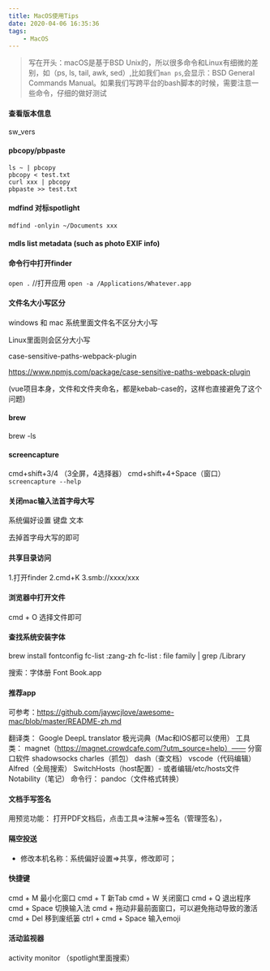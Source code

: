 ```yaml
---
title: MacOS使用Tips
date: 2020-04-06 16:35:36
tags:
    - MacOS
---
```

> 写在开头：macOS是基于BSD Unix的，所以很多命令和Linux有细微的差别，如（ps, ls, tail, awk, sed）,比如我们```man ps```,会显示：BSD General Commands Manual。如果我们写跨平台的bash脚本的时候，需要注意一些命令，仔细的做好测试

#### 查看版本信息
sw_vers

#### pbcopy/pbpaste
```
ls ~ | pbcopy
pbcopy < test.txt
curl xxx | pbcopy
pbpaste >> test.txt
```

#### mdfind 对标spotlight
```
mdfind -onlyin ~/Documents xxx
```
#### mdls  list metadata (such as photo EXIF info)


#### 命令行中打开finder
```open .```
//打开应用
```open -a /Applications/Whatever.app```

#### 文件名大小写区分
windows 和 mac
系统里面文件名不区分大小写


Linux里面则会区分大小写

case-sensitive-paths-webpack-plugin

https://www.npmjs.com/package/case-sensitive-paths-webpack-plugin

(vue项目本身，文件和文件夹命名，都是kebab-case的，这样也直接避免了这个问题)

#### brew
brew -ls

#### screencapture
cmd+shift+3/4
（3全屏，4选择器）
cmd+shift+4+Space（窗口）
```screencapture --help```

#### 关闭mac输入法首字母大写

系统偏好设置
键盘
文本

去掉首字母大写的即可

#### 共享目录访问
1.打开finder
2.cmd+K
3.smb://xxxx/xxx

#### 浏览器中打开文件
cmd + O
选择文件即可
#### 查找系统安装字体
brew install fontconfig
fc-list :zang-zh
fc-list : file family | grep \/Library

搜索：字体册
Font Book.app

#### 推荐app
可参考：https://github.com/jaywcjlove/awesome-mac/blob/master/README-zh.md

翻译类：
Google DeepL translator
极光词典（Mac和IOS都可以使用）
工具类：
magnet（https://magnet.crowdcafe.com/?utm_source=help）—— 分窗口软件
shadowsocks
charles（抓包）
dash（查文档）
vscode（代码编辑）
Alfred（全局搜索）
SwitchHosts（host配置）- 或者编辑/etc/hosts文件
Notability（笔记）
命令行：
pandoc（文件格式转换）

#### 文档手写签名
用预览功能：
打开PDF文档后，点击工具=>注解=>签名（管理签名），

#### 隔空投送
- 修改本机名称：系统偏好设置=>共享，修改即可；


#### 快捷键
cmd + M 最小化窗口
cmd + T 新Tab
cmd + W 关闭窗口
cmd + Q 退出程序
cmd + Space 切换输入法
cmd + 拖动非最前面窗口，可以避免拖动导致的激活
cmd + Del 移到废纸篓
ctrl + cmd + Space 输入emoji

#### 活动监视器
activity monitor （spotlight里面搜索）


